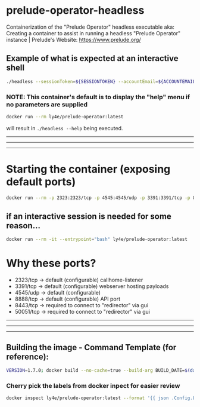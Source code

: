# prelude-operator-headless
Containerization of the "Prelude Operator" headless executable
aka: Creating a container to assist in running a headless "Prelude Operator" instance
| Prelude's Website: https://www.prelude.org/

## Example of what is expected at an interactive shell
```bash
./headless --sessionToken=${SESSIONTOKEN} --accountEmail=${ACCOUNTEMAIL} --accountToken=${ACCOUNTOKEN} --accountSecret=${ACCOUNTSECRET}
```

### NOTE: This container's default is to display the "help" menu if no parameters are supplied
```bash
docker run --rm ly4e/prelude-operator:latest
```
 will result in `./headless --help` being executed.

----
----
---
# Starting the container (exposing default ports)
```bash
docker run --rm -p 2323:2323/tcp -p 4545:4545/udp -p 3391:3391/tcp -p 8888:8888/tcp -p 50051:50051/tcp -p 8443:8443/tcp ly4e/prelude-operator:latest --sessionToken=${SESSIONTOKEN} --accountEmail=${ACCOUNTEMAIL} --accountToken=${ACCOUNTOKEN} --accountSecret=${ACCOUNTSECRET}
```

## if an interactive session is needed for some reason...
```bash
docker run --rm -it --entrypoint="bash" ly4e/prelude-operator:latest
```

# Why these ports?
* 2323/tcp -> default (configurable) callhome-listener
* 3391/tcp -> default (configurable) webserver hosting payloads
* 4545/udp -> default (configurable)
* 8888/tcp -> default (configurable) API port 
* 8443/tcp -> required to connect to "redirector" via gui
* 50051/tcp -> required to connect to "redirector" via gui

---
---
---
## Building the image - Command Template (for reference):
```bash
VERSION=1.7.0; docker build --no-cache=true --build-arg BUILD_DATE=$(date -u +'%Y-%m-%dT%H:%M:%SZ') --build-arg VERSION=$VERSION -t ly4e/prelude-operator:$VERSION -t ly4e/prelude-operator:latest  .
```
### Cherry pick the labels from docker inpect for easier review
```bash
docker inspect ly4e/prelude-operator:latest --format '{{ json .Config.Labels }}' | sed 's/,/\n/g'
```